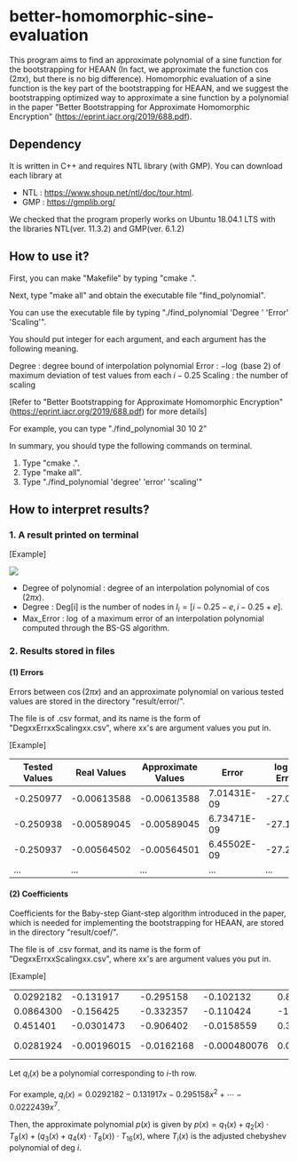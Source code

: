﻿# better-homomorphic-sine-evaluation

This program aims to find an approximate polynomial of a sine function for the bootstrapping for HEAAN (In fact, we approximate the function $\cos(2 \pi x)$, but there is no big difference). Homomorphic evaluation of a sine function is the key part of the bootstrapping for HEAAN, and we suggest the bootstrapping optimized way to approximate a sine function by a polynomial in the paper "Better Bootstrapping for Approximate Homomorphic Encryption" (https://eprint.iacr.org/2019/688.pdf). 



## Dependency

It is written in C++ and requires NTL library (with GMP).
You can download each library at 
 - NTL : https://www.shoup.net/ntl/doc/tour.html.
 - GMP : https://gmplib.org/

We checked that the program properly works on Ubuntu 18.04.1 LTS with the libraries NTL(ver. 11.3.2) and GMP(ver. 6.1.2)

## How to use it?

First, you can make "Makefile" by typing "cmake .".

Next, type "make all" and obtain the executable file "find_polynomial". 

You can use the executable file by typing "./find_polynomial 'Degree '
'Error' 'Scaling'". 

You should put integer for each argument, and each argument has the following meaning.

Degree : degree bound of interpolation polynomial 
Error : $- \log$ (base 2) of maximum deviation of test values from each $i-0.25$
Scaling :  the number of scaling
 
[Refer to "Better Bootstrapping for Approximate Homomorphic Encryption" (https://eprint.iacr.org/2019/688.pdf) for more details]

For example, you can type "./find_polynomial 30 10 2"

In summary, you should type the following commands on terminal.
 1. Type "cmake .". 
 2. Type "make all".
 3. Type "./find_polynomial 'degree' 'error' 'scaling'" 


## How to interpret results?
### 1. A result printed on terminal

[Example]

![](https://user-images.githubusercontent.com/30550389/63686143-1b1d2a80-c83c-11e9-9769-1ab1bcbb8ceb.png)

 - Degree of polynomial : degree of an interpolation polynomial of $\cos(2 \pi x)$.
 - Degree : Deg[i] is the number of nodes in $I_{i} = \left[i - 0.25 - e, i - 0.25 + e \right]$.
 - Max_Error : $\log$ of a maximum error of an interpolation polynomial computed through the BS-GS algorithm.


### 2. Results stored in files

#### (1) Errors
Errors between $\cos(2 \pi x)$ and an approximate polynomial on various tested values are stored in the directory "result/error/".

The file is of .csv format, and its name is the form of "DegxxErrxxScalingxx.csv", where xx's are argument values you put in.

[Example]

|Tested Values|Real Values|Approximate Values|Error|log of Error|
|--       |--         |--         |--         |--      |
|-0.250977|-0.00613588|-0.00613588|7.01431E-09|-27.0871|
|-0.250938|-0.00589045|-0.00589045|6.73471E-09|-27.1457|
|-0.250937|-0.00564502|-0.00564501|6.45502E-09|-27.2069|
|...      |...        |...        |...        |...     |


#### (2) Coefficients    
Coefficients for the Baby-step Giant-step algorithm introduced in the paper, which is needed for implementing the bootstrapping for HEAAN, are stored in the directory "result/coef/".

The file is of .csv format, and its name is the form of "DegxxErrxxScalingxx.csv", where xx's are argument values you put in.

[Example]

|||||||||
|--|--|--|--|--|--|--|--|
|0.0292182|-0.131917|-0.295158|-0.102132|0.857435|-0.0648289|0.384785|-0.0222439|
|0.0864300|-0.156425|-0.332357|-0.110424|-1.38072|-0.0652592|0.771865| -0.0215346|
|0.451401|-0.0301473|-0.906402|-0.0158559|0.394436|-0.00718066|-0.138797|-0.00200036|
|0.0281924|-0.00196015|-0.0162168|-0.000480076|0.000828514|-6.78823E-05| -0.000500756|0|

Let $q_{i} (x)$ be a polynomial corresponding to $i$-th row.

For example, $q_{i} (x) = 0.0292182 - 0.131917 x - 0.295158 x^{2} + \cdots - 0.0222439 x^{7}$. 

Then, the approximate polynomial $p(x)$ is given by $p(x) = q_{1}(x) + q_{2}(x) \cdot T_{8}(x) + (q_{3}(x) + q_{4}(x) \cdot T_{8}(x)) \cdot T_{16}(x)$, where $T_{i} (x)$ is the adjusted chebyshev polynomial of deg $i$.
